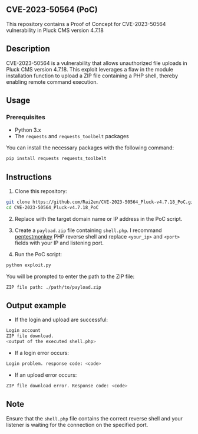 ## CVE-2023-50564 (PoC)

This repository contains a Proof of Concept for CVE-2023-50564 vulnerability in Pluck CMS version 4.7.18

## Description

CVE-2023-50564 is a vulnerability that allows unauthorized file uploads in Pluck CMS version 4.7.18. This exploit leverages a flaw in the module installation function to upload a ZIP file containing a PHP shell, thereby enabling remote command execution.

## Usage

### Prerequisites

- Python 3.x
- The `requests` and `requests_toolbelt` packages

You can install the necessary packages with the following command:

```bash
pip install requests requests_toolbelt
```
## Instructions
1. Clone this repository:

```bash
git clone https://github.com/Rai2en/CVE-2023-50564_Pluck-v4.7.18_PoC.git
cd CVE-2023-50564_Pluck-v4.7.18_PoC
```

2. Replace <hostname> with the target domain name or IP address in the PoC script.

3. Create a `payload.zip` file containing `shell.php`. I recommand [pentestmonkey](https://github.com/pentestmonkey/php-reverse-shell) PHP reverse shell and replace `<your_ip>` and `<port>` fields with your IP and listening port.

4. Run the PoC script:

```bash
python exploit.py
```
You will be prompted to enter the path to the ZIP file:
```bash
ZIP file path: ./path/to/payload.zip
```
## Output example 

- If the login and upload are successful:

```bash
Login account
ZIP file download.
<output of the executed shell.php>
```

- If a login error occurs:

```bash
Login problem. response code: <code>
```

- If an upload error occurs:

```bash
ZIP file download error. Response code: <code>
```

## Note 
Ensure that the `shell.php` file contains the correct reverse shell and your listener is waiting for the connection on the specified port.
